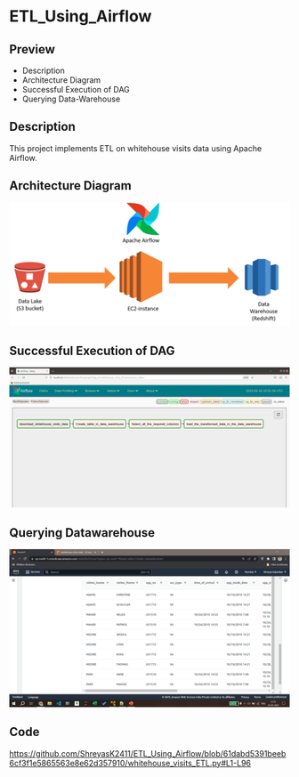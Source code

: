 # ETL_Using_Airflow
## Preview
- Description
- Architecture Diagram
- Successful Execution of DAG
- Querying Data-Warehouse
## Description
This project implements ETL on whitehouse visits data using Apache Airflow.
## Architecture Diagram
![alt text](https://github.com/ShreyasK2411/ETL_Using_Airflow/blob/3fcc1b2f804fc13061052f354e68d780902f48c6/images/architecture.png?raw=true)
## Successful Execution of DAG
![alt text](https://github.com/ShreyasK2411/ETL_Using_Airflow/blob/3fcc1b2f804fc13061052f354e68d780902f48c6/images/execution_complete.png?raw=true)
## Querying Datawarehouse
![alt text](https://github.com/ShreyasK2411/ETL_Using_Airflow/blob/cdba11ba9aca3323f3bd257ed0c100afbfd700da/images/querying_datawarehouse.png?raw=true)
## Code
https://github.com/ShreyasK2411/ETL_Using_Airflow/blob/61dabd5391beeb6cf3f1e5865563e8e62d357910/whitehouse_visits_ETL.py#L1-L96
